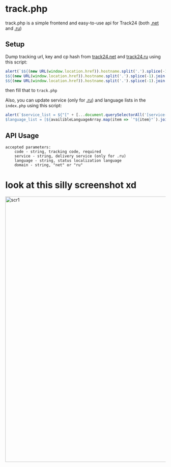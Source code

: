 # track.php
track.php is a simple frontend and easy-to-use api for Track24 (both [.net](https://track24.net) and [.ru](https://track24.ru))

## Setup
Dump tracking url, key and cp hash from [track24.net](https://track24.net) and [track24.ru](https://track24.ru) using this script:
```JavaScript
alert(`$${(new URL(window.location.href)).hostname.split('.').splice(-1).join('.').toLowerCase()}_cp_hash = "${cp}";
$${(new URL(window.location.href)).hostname.split('.').splice(-1).join('.').toLowerCase()}_tracking_key = "${(typeof trackingKey !== "undefined" ? trackingKey : key)}";
$${(new URL(window.location.href)).hostname.split('.').splice(-1).join('.').toUpperCase()}_TRACKING_URL = "${window.location.protocol + "//" + window.location.hostname + trackingUrl}";`);
```
then fill that to ```track.php```

Also, you can update service (only for [.ru](https://track24.ru)) and language lists in the ```index.php``` using this script:
```JavaScript
alert(`$service_list = ${"[" + [...document.querySelectorAll('[service-code]')].map(a => `"${a.getAttribute('service-code')}"`).join(",") + "]"};
$language_list = [${availibleLanguageArray.map(item => `"${item}"`).join(", ")}];`);
```

## API Usage
```
accepted parameters:
	code - string, tracking code, required
	service - string, delivery service (only for .ru)
	language - string, status localization language
	domain - string, "net" or "ru"
```

# look at this silly screenshot xd
<img width="697" height="836" alt="scr1" src="https://github.com/user-attachments/assets/3d50a02b-4eee-4c86-bde5-075da53fa505" />
